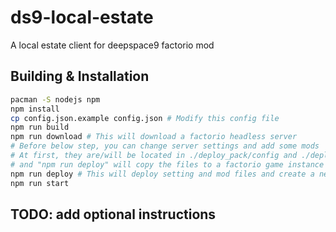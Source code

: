 # ds9-local-estate
A local estate client for deepspace9 factorio mod



## Building & Installation

```sh
pacman -S nodejs npm
npm install
cp config.json.example config.json # Modify this config file
npm run build
npm run download # This will download a factorio headless server
# Before below step, you can change server settings and add some mods
# At first, they are/will be located in ./deploy_pack/config and ./deploy_pack/mods
# and "npm run deploy" will copy the files to a factorio game instance
npm run deploy # This will deploy setting and mod files and create a new game
npm run start
```



## TODO: add optional instructions

